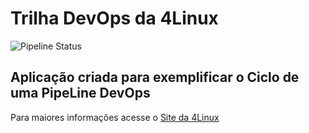 # Trilha DevOps da 4Linux



![Pipeline Status](https://github.com/MayerKH/DevOpsLab-HelloWorld/actions/workflows/pipeline.yml/badge.svg) 


## Aplicação criada para exemplificar o Ciclo de uma PipeLine DevOps 


Para maiores informações acesse o [Site da 4Linux](https://www.4linux.com.br/cursos/devops)
